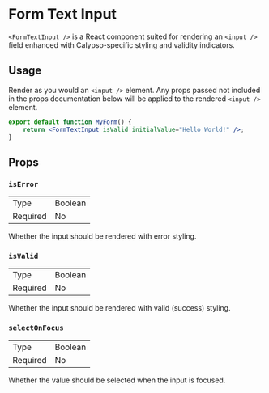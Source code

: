 Form Text Input
===============

`<FormTextInput />` is a React component suited for rendering an `<input />` field enhanced with Calypso-specific styling and validity indicators.

## Usage

Render as you would an `<input />` element. Any props passed not included in the props documentation below will be applied to the rendered `<input />` element.

```jsx
export default function MyForm() {
	return <FormTextInput isValid initialValue="Hello World!" />;	
}
```

## Props

### `isError`

<table>
	<tr><td>Type</td><td>Boolean</td></tr>
	<tr><td>Required</td><td>No</td></tr>
</table>

Whether the input should be rendered with error styling.

### `isValid`

<table>
	<tr><td>Type</td><td>Boolean</td></tr>
	<tr><td>Required</td><td>No</td></tr>
</table>

Whether the input should be rendered with valid (success) styling.

### `selectOnFocus`

<table>
	<tr><td>Type</td><td>Boolean</td></tr>
	<tr><td>Required</td><td>No</td></tr>
</table>

Whether the value should be selected when the input is focused.
